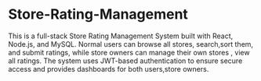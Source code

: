 # Store-Rating-Management
This is a full-stack Store Rating Management System built with React, Node.js, and MySQL. Normal users can browse all stores, search,sort them, and submit ratings, while store owners can manage their own stores , view all ratings. The system uses JWT-based authentication to ensure secure access and provides dashboards for both users,store owners.
